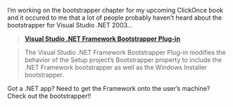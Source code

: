 I&#8217;m working on the bootstrapper chapter for my upcoming ClickOnce book and it occured to me that a lot of people probably haven&#8217;t heard about the bootstrapper for Visual Studio .NET 2003&#8230;

> **<a href="http://msdn.microsoft.com/vstudio/downloads/tools/bootstrapper/" target="_blank" class="broken_link">Visual Studio .NET Framework Bootstrapper Plug-in</a>**
  
> The Visual Studio .NET Framework Bootstrapper Plug-in modifies the behavior of the Setup project&#8217;s Bootstrapper property to include the .NET Framework bootstrapper as well as the Windows Installer bootstrapper. 

Got a .NET app? Need to get the Framework onto the user&#8217;s machine? Check out the bootstrapper!!